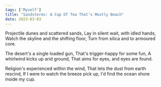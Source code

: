 ```yaml
---  
tags: ['Myself']
title: "Sandstorms: A Cup Of Tea That's Mostly Beach"
date: 2023-03-03
---
```


Projectile dunes and scattered sands,
Lay in silent wait, with idled hands,
Watch the skyline and the shifting floor,
Turn from silica and to armoured core.

The desert's a single loaded gun,
That's trigger-happy for some fun,
A whirlwind kicks up arid ground,
That aims for eyes, and eyes are found.

Religion's experienced within the wind,
That lets the dust from earth rescind,
If I were to watch the breeze pick up,
I'd find the ocean shore inside my cup.